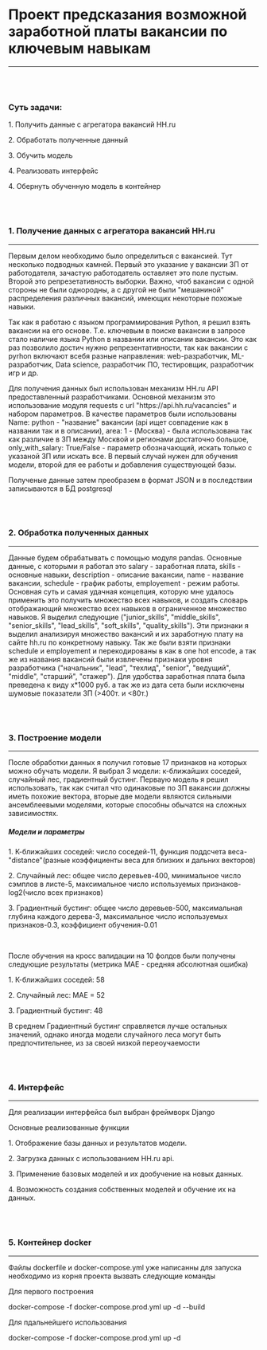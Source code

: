 <h1>Проект предсказания возможной заработной платы вакансии по ключевым навыкам</h1>
<hr>
</br>
</br>
<h3>Суть задачи:</h3>
<p>1. Получить данные с агрегатора вакансий HH.ru</p>
<p>2. Обработать полученные данный</p>
<p>3. Обучить модель</p>
<p>4. Реализовать интерфейс</p>
<p>4. Обернуть обученную модель в контейнер</p>
</br>
</br>
<h3>1. Получение данных с агрегатора вакансий HH.ru</h3>
<hr>
<p>Первым делом необходимо было определиться с вакансией. Тут несколько подводных камней. Первый это указание у вакансии ЗП от работодателя, зачастую работодатель оставляет это поле пустым. Второй это репрезетативность выборки. Важно, чтоб вакансии с одной стороны не были однородны, а с другой не были "мешаниной" распределения различных вакансий, имеющих некоторые похожые навыки.</p>
<p>Так как я работаю с языком программирования Python, я решил взять вакансии на его основе. Т.е. ключевым в поиске вакансии в запросе стало наличие языка Python в названии или описании вакансии. Это как раз позволило достич нужно репрезентативности, так как вакансии с pyrhon  включают всебя разные направления: web-разработчик, ML-разработчик, Data science, разработчик ПО, тестировщик, разработчик игр и др.</p>
<p>Для получения данных был использован механизм HH.ru API предоставленный разработчиками. Основной механизм это использование модуля requests с url "https://api.hh.ru/vacancies" и набором параметров. В качестве параметров были использованы Name: python - "название" вакансии (api ищет совпадение как в названии так и в описании), area: 1 - (Москва) - была использована так как различие в ЗП между Москвой и регионами достаточно большое, only_with_salary: True/False - параметр обозначающий, искать только с указаной ЗП или искать все. В первый случай нужен для обучения модели, второй для ее работы и добавления существующей базы.</p>
<p>Полученые данные затем преобразем в формат JSON  и в последствии записываются в БД postgresql</p>
</br>
</br>
<h3>2. Обработка полученных данных</h3>
<hr>
<p>Данные будем обрабатывать с помощью модуля pandas. Основные данные, с которыми я работал это salary - заработная плата, skills - основные навыки, description - описание вакансии, name - название вакансии, schedule - график работы, employement - режим работы. Основная суть и самая удачная концепция, которую мне удалось применить это получить множество всех навыков, и создать словарь отображающий множество всех навыков в ограниченное множество навыков. Я выделил следующие ("junior_skills", "middle_skills", "senior_skills", "lead_skills", "soft_skills", "quality_skills"). Эти признаки я выделил анализируя множество вакансий и их заработную плату на сайте hh.ru по конкретному навыку. Так же были взяти признаки schedule и employement и перекодированы в как в one hot encode, а так же из названия вакансий были извлечены признаки уровня разработчика ("начальник", "lead",  "техлид", "senior", "ведущий", "middle", "старший", "стажер"). Для удобства заработная плата была преведена к виду x*1000 руб. а так же из дата сета были исключены шумовые показатели ЗП (>400т. и <80т.)</p>
</br>
</br>
<h3>3. Построение модели</h3>
<hr>
<p>После обработки данных я получил готовые 17 признаков на которых можно обучать модели. Я выбрал 3 модели: к-ближайших соседей, случайный лес, градиентный бустинг. Перваую модель я решил использовать, так как считал что одинаковые по ЗП вакансии должны иметь похожие вектора, вторые две модели являются сильными ансемблеевыми моделями, которые способны обычатся на сложных зависимостях.</p>
<h5>Модели и параметры</h5>
<p>1. К-ближайших соседей: число соседей-11, функция поддсчета веса-"distance"(разные коэффициенты веса для близких и дальних векторов)</p>
<p>2. Случайный лес: общее число деревьев-400, минимальное число сэмплов в листе-5, максимальное число используемых признаков-log2(число всех признаков)</p>
<p>3. Градиентный бустинг: общее число деревьев-500, максимальная глубина каждого дерева-3, максимальное число используемых признаков-0.3, коэффициент обучения-0.01</p>
</br>
<p>После обучения на кросс валидации на 10 фолдов были получены следующие результаты (метрика MAE - средняя абсолютная ошибка)</p>
<p>1. К-ближайших соседей: 58</p>
<p>2. Случайный лес: МАЕ = 52</p>
<p>3. Градиентный бустинг: 48</p>
<p>В среднем Градиентный бустинг справляется лучше остальных значений, однако иногда модели случайного леса могут быть предпочтительнее, из за своей низкой переоучаемости</p>
</br>
</br>
<h3>4. Интерфейс</h3>
<hr>
<p>Для реализации интерфейса был выбран фреймворк Django</p>
<p>Основные реализованные функции</p>
<p>1. Отображение базы данных и результатов модели.</p>
<p>2. Загрузка данных с использованием HH.ru api.</p>
<p>3. Применение базовых моделей и их дообучение на новых данных.</p>
<p>4. Возможность создания собственных моделей и обучение их на данных.</p>
</br>
</br>
<h3>5. Контейнер docker</h3>
<hr>
<p>Файлы dockerfile и docker-compose.yml уже написанны для запуска необходимо из корня проекта вызвать следующие команды</p>
<p>Для первого построения</p>
<p>docker-compose -f docker-compose.prod.yml up -d --build</p>
<p>Для пдальнейшего использования</p>
<p>docker-compose -f docker-compose.prod.yml up -d</p>

 
